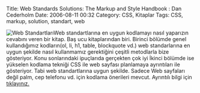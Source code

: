 Title: Web Standards Solutions: The Markup and Style Handbook : Dan Cederholm 
Date: 2006-08-11 00:32
Category: CSS, Kitaplar
Tags: CSS, markup, solution, standart, web

![Web Standartları][]Web standartlarına en uygun kodlamayı nasıl
yaparızın cevabını veren bir kitap. Baş ucu kitaplarından biri. Birinci
bölümde genel kullandığımız kodların(ol, li, h1, table, blockquote vd.)
web standarlarına en uygun şekilde nasıl kullanmamız gerektiğini çeşitli
metodlarla bize gösteriyor. Konu sonlarındaki ipuçlarıda gerçekten çok
iyi İkinci bölümde ise yükselen kodlama tekniği CSS ile web sayfası
planlamaya ayrıntıları ile gösteriyor. Tabi web standartlarına uygun
şekilde. Sadece Web sayfaları değil palm, cep telefonu vd. için kodlama
önerileri mevcut. Ayrıntılı bilgi için [tıklayınız.][]

  [Web Standartları]: http://www.fatihhayrioglu.com/images/solutions_cover.thumbnail.gif
  [tıklayınız.]: http://www.simplebits.com/publications/solutions/
